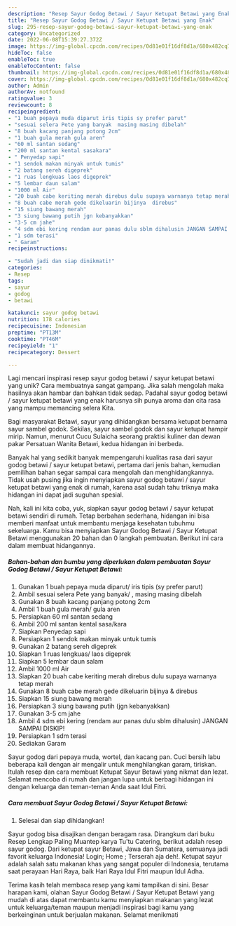 ```yaml
---
description: "Resep Sayur Godog Betawi / Sayur Ketupat Betawi yang Enak"
title: "Resep Sayur Godog Betawi / Sayur Ketupat Betawi yang Enak"
slug: 295-resep-sayur-godog-betawi-sayur-ketupat-betawi-yang-enak
category: Uncategorized
date: 2022-06-08T15:39:27.372Z
image: https://img-global.cpcdn.com/recipes/0d81e01f16df8d1a/680x482cq70/sayur-godog-betawi-sayur-ketupat-betawi-foto-resep-utama.jpg
hideToc: false
enableToc: true
enableTocContent: false
thumbnail: https://img-global.cpcdn.com/recipes/0d81e01f16df8d1a/680x482cq70/sayur-godog-betawi-sayur-ketupat-betawi-foto-resep-utama.jpg
cover: https://img-global.cpcdn.com/recipes/0d81e01f16df8d1a/680x482cq70/sayur-godog-betawi-sayur-ketupat-betawi-foto-resep-utama.jpg
author: Admin
authorAv: notfound
ratingvalue: 3
reviewcount: 8
recipeingredient:
- "1 buah pepaya muda diparut iris tipis sy prefer parut"
- "sesuai selera Pete yang banyak  masing masing dibelah"
- "8 buah kacang panjang potong 2cm"
- "1 buah gula merah gula aren"
- "60 ml santan sedang"
- "200 ml santan kental sasakara"
- " Penyedap sapi"
- "1 sendok makan minyak untuk tumis"
- "2 batang sereh digeprek"
- "1 ruas lengkuas laos digeprek"
- "5 lembar daun salam"
- "1000 ml Air"
- "20 buah cabe keriting merah direbus dulu supaya warnanya tetap merah"
- "8 buah cabe merah gede dikeluarin bijinya  direbus"
- "15 siung bawang merah"
- "3 siung bawang putih jgn kebanyakkan"
- "3-5 cm jahe"
- "4 sdm ebi kering rendam aur panas dulu sblm dihalusin JANGAN SAMPAI DISKIP"
- "1 sdm terasi"
- " Garam"
recipeinstructions:

- "Sudah jadi dan siap dinikmati!"
categories:
- Resep
tags:
- sayur
- godog
- betawi

katakunci: sayur godog betawi 
nutrition: 178 calories
recipecuisine: Indonesian
preptime: "PT13M"
cooktime: "PT46M"
recipeyield: "1"
recipecategory: Dessert

---
```





Lagi mencari inspirasi resep sayur godog betawi / sayur ketupat betawi yang unik? Cara membuatnya sangat gampang. Jika salah mengolah maka hasilnya akan hambar dan bahkan tidak sedap. Padahal sayur godog betawi / sayur ketupat betawi yang enak harusnya sih punya aroma dan cita rasa yang mampu memancing selera Kita.





Bagi masyarakat Betawi, sayur yang dihidangkan bersama ketupat bernama sayur sambel godok. Sekilas, sayur sambel godok dan sayur ketupat hampir mirip. Namun, menurut Cucu Sulaicha seorang praktisi kuliner dan dewan pakar Persatuan Wanita Betawi, kedua hidangan ini berbeda.

Banyak hal yang sedikit banyak mempengaruhi kualitas rasa dari sayur godog betawi / sayur ketupat betawi, pertama dari jenis bahan, kemudian pemilihan bahan segar sampai cara mengolah dan menghidangkannya. Tidak usah pusing jika ingin menyiapkan sayur godog betawi / sayur ketupat betawi yang enak di rumah, karena asal sudah tahu triknya maka hidangan ini dapat jadi suguhan spesial.






Nah, kali ini kita coba, yuk, siapkan sayur godog betawi / sayur ketupat betawi sendiri di rumah. Tetap berbahan sederhana, hidangan ini bisa memberi manfaat untuk membantu menjaga kesehatan tubuhmu sekeluarga. Kamu bisa menyiapkan Sayur Godog Betawi / Sayur Ketupat Betawi menggunakan 20 bahan dan 0 langkah pembuatan. Berikut ini cara dalam membuat hidangannya.

<!--inarticleads1-->

##### Bahan-bahan dan bumbu yang diperlukan dalam pembuatan Sayur Godog Betawi / Sayur Ketupat Betawi:

1. Gunakan 1 buah pepaya muda diparut/ iris tipis (sy prefer parut)
1. Ambil sesuai selera Pete yang banyak/ , masing masing dibelah
1. Gunakan 8 buah kacang panjang potong 2cm
1. Ambil 1 buah gula merah/ gula aren
1. Persiapkan 60 ml santan sedang
1. Ambil 200 ml santan kental sasa/kara
1. Siapkan  Penyedap sapi
1. Persiapkan 1 sendok makan minyak untuk tumis
1. Gunakan 2 batang sereh digeprek
1. Siapkan 1 ruas lengkuas/ laos digeprek
1. Siapkan 5 lembar daun salam
1. Ambil 1000 ml Air
1. Siapkan 20 buah cabe keriting merah direbus dulu supaya warnanya tetap merah
1. Gunakan 8 buah cabe merah gede dikeluarin bijinya &amp; direbus
1. Siapkan 15 siung bawang merah
1. Persiapkan 3 siung bawang putih (jgn kebanyakkan)
1. Gunakan 3-5 cm jahe
1. Ambil 4 sdm ebi kering (rendam aur panas dulu sblm dihalusin) JANGAN SAMPAI DISKIP!
1. Persiapkan 1 sdm terasi
1. Sediakan  Garam


Sayur godog dari pepaya muda, wortel, dan kacang pan. Cuci bersih labu beberapa kali dengan air mengalir untuk menghilangkan garam, tiriskan. Itulah resep dan cara membuat Ketupat Sayur Betawi yang nikmat dan lezat. Selamat mencoba di rumah dan jangan lupa untuk berbagi hidangan ini dengan keluarga dan teman-teman Anda saat Idul Fitri. 

<!--inarticleads2-->

##### Cara membuat Sayur Godog Betawi / Sayur Ketupat Betawi:


1. Selesai dan siap dihidangkan!

Sayur godog bisa disajikan dengan beragam rasa. Dirangkum dari buku Resep Lengkap Paling Muantep karya Tu&#39;tu Catering, berikut adalah resep sayur godog. Dari ketupat sayur Betawi, Jawa dan Sumatera, semuanya jadi favorit keluarga Indonesia! Login; Home ; Terserah aja deh!. Ketupat sayur adalah salah satu makanan khas yang sangat populer di Indonesia, terutama saat perayaan Hari Raya, baik Hari Raya Idul Fitri maupun Idul Adha. 

Terima kasih telah membaca resep yang kami tampilkan di sini. Besar harapan kami, olahan Sayur Godog Betawi / Sayur Ketupat Betawi yang mudah di atas dapat membantu kamu menyiapkan makanan yang lezat untuk keluarga/teman maupun menjadi inspirasi bagi kamu yang berkeinginan untuk berjualan makanan. Selamat menikmati
